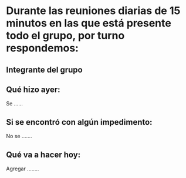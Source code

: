 # Durante las reuniones diarias de 15 minutos en las que está presente todo el grupo, por turno respondemos:

## Integrante del grupo

## Qué hizo ayer:
 Se ......
## Si se encontró con algún impedimento:
No se .......
## Qué va a hacer hoy:
Agregar ........